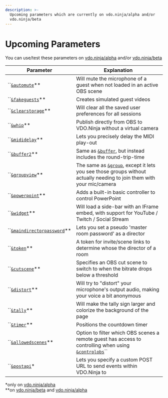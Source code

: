 ```yaml
---
description: >-
  Upcoming parameters which are currently on vdo.ninja/alpha and/or
  vdo.ninja/beta
---
```


# Upcoming Parameters

You can use/test these parameters on [vdo.ninja/alpha](https://vdo.ninja/alpha/) and/or [vdo.ninja/beta](https://vdo.ninja/beta/)

| Parameter                                                                              | Explanation                                                                                                                                              |
| -------------------------------------------------------------------------------------- | -------------------------------------------------------------------------------------------------------------------------------------------------------- |
| ``[`&automute`](audio-parameters/and-automute-alpha.md)\*\*                            | Will mute the microphone of a guest when not loaded in an active OBS scene                                                                               |
| ``[`&fakeguests`](mixer-scene-parameters/and-fakeguests-alpha.md)\*\*                  | Creates simulated guest videos                                                                                                                           |
| ``[`&clearstorage`](settings-parameters/and-clearstorage-alpha.md)\*\*                 | Will clear all the saved user preferences for all sessions                                                                                               |
| ``[`&whip`](mixer-scene-parameters/and-whip-alpha.md)\*\*                              | Publish directly from OBS to VDO.Ninja without a virtual camera                                                                                          |
| ``[`&mididelay`](api-and-midi-parameters/and-mididelay-alpha.md)\*\*                   | Lets you precisely delay the MIDI play-out                                                                                                               |
| ``[`&buffer2`](video-parameters/and-buffer2-alpha.md)\*\*                              | Same as [`&buffer`](view-parameters/buffer.md), but instead includes the round-trip-time                                                                 |
| ``[`&groupview`](setup-parameters/and-groupview-alpha.md)\*\*                          | The same as [`&group`](../general-settings/and-group.md), except it lets you see those groups without actually needing to join them with your mic/camera |
| ``[`&powerpoint`](settings-parameters/and-powerpoint-alpha.md)\*\*                     | Adds a built-in basic controller to control PowerPoint                                                                                                   |
| ``[`&widget`](settings-parameters/and-widget-alpha.md)\*\*                             | Will load a side-bar with an IFrame embed, with support for YouTube / Twitch / Social Stream                                                             |
| ``[`&maindirectorpassword`](director-parameters/and-maindirectorpassword-alpha.md)\*\* | Lets you set a pseudo 'master room password' as a director                                                                                               |
| ``[`&token`](settings-parameters/and-token-alpha.md)\*\*                               | A token for invite/scene links to determine whose the director of a room                                                                                 |
| ``[`&cutscene`](settings-parameters/and-cutscene-alpha.md)\*\*                         | Specifies an OBS cut scene to switch to when the bitrate drops below a threshold                                                                         |
| ``[`&distort`](audio-parameters/and-distort-alpha.md)\*\*                              | Will try to "distort" your microphone's output audio, making your voice a bit anonymous                                                                  |
| ``[`&tally`](design-parameters/tallyoff.md)\*\*                                        | Will make the tally sign larger and colorize the background of the page                                                                                  |
| ``[`&timer`](settings-parameters/and-timer-alpha.md)\*\*                               | Positions the countdown timer                                                                                                                            |
| ``[`&allowedscenes`](settings-parameters/and-allowedscenes-alpha.md)\*\*               | Option to filter which OBS scenes a remote guest has access to controlling when using [`&controlobs`](settings-parameters/and-controlobs.md)``           |
| ``[`&postapi`](api-and-midi-parameters/and-postapi-alpha.md)\*                         | Lets you specify a custom POST URL to send events within VDO.Ninja to                                                                                    |

\*only on [vdo.ninja/alpha](https://vdo.ninja/alpha/)\
\*\*on [vdo.ninja/beta](https://vdo.ninja/beta/) and [vdo.ninja/alpha](https://vdo.ninja/alpha/)
